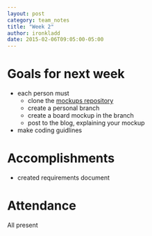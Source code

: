 ```yaml
---
layout: post
category: team_notes
title: "Week 2"
author: ironkladd
date: 2015-02-06T09:05:00-05:00
---
```


# Goals for next week

- each person must
    - clone the [mockups repository](https://github.com/IRONKLADD/mockups)
    - create a personal branch
    - create a board mockup in the branch
    - post to the blog, explaining your mockup
- make coding guidlines


# Accomplishments

- created requirements document


# Attendance

All present